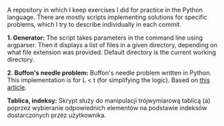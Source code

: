 A repository in which I keep exercises I did for practice in the Python language. 
There are mostly scripts implementing solutions for specific problems, which I try to describe individually in each commit.

**1. Generator:**
  The script takes parameters in the command line using argparser. Then it displays a list of files in a given directory, depending on what file extension was provided. Default directory is the current working directory.

**2. Buffon's needle problem:**
  Buffon's needle problem written in Python. This implementation is for L < t (for simplifying the logic). Based on [this article](https://simonensemble.github.io/posts/2018-04-11-buffon/).

**Tablica, indeksy:**
  Skrypt służy do manipulacji trójwymiarową tablicą (a) poprzez wybieranie odpowiednich elementów na podstawie indeksów dostarczonych przez użytkownika.
